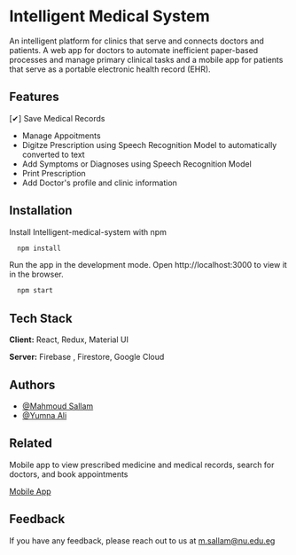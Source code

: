 
# Intelligent Medical System

An intelligent platform for clinics that serve and connects doctors and patients. A web app for doctors to automate
inefficient paper-based processes and manage primary clinical tasks and a mobile app for patients that serve as a
portable electronic health record (EHR).

## Features

[✔] Save Medical Records
- Manage Appoitments
- Digitze Prescription using Speech Recognition Model to automatically converted to text
- Add Symptoms or Diagnoses using Speech Recognition Model
- Print Prescription
- Add Doctor's profile and clinic information


  
## Installation 

Install Intelligent-medical-system  with npm

```bash 
  npm install
```
Run the app in the development mode.
Open http://localhost:3000 to view it in the browser.
```bash 
  npm start
```
## Tech Stack

**Client:** React, Redux, Material UI

**Server:** Firebase , Firestore, Google Cloud

  
## Authors

- [@Mahmoud Sallam](https://github.com/MahmoudSallam1)
- [@Yumna Ali](https://github.com/Yuumna)

  
## Related

Mobile app to view prescribed medicine and
medical records, search for doctors, and book
appointments

[Mobile App](https://github.com/Eslam-Mohamed-Gharieb/Patient-Medical-App)

  
## Feedback

If you have any feedback, please reach out to us at m.sallam@nu.edu.eg

  

